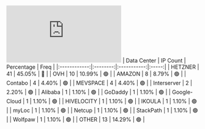 ![Diagramm](https://github.com/obajay/StateSync-snapshots/blob/main/Projects/Aura/1/README.md)
| Data Center | IP Count | Percentage | Freq |
|:------------:|:--------:|:-----------:|:-----:|
| HETZNER | 41 | 45.05% | 🔴 |
| OVH | 10 | 10.99% | 🟢 |
| AMAZON | 8 | 8.79% | 🟢 |
| Contabo | 4 | 4.40% | 🟢 |
| MEVSPACE | 4 | 4.40% | 🟢 |
| Interserver | 2 | 2.20% | 🟢 |
| Alibaba | 1 | 1.10% | 🟢 |
| GoDaddy | 1 | 1.10% | 🟢 |
| Google-Cloud | 1 | 1.10% | 🟢 |
| HIVELOCITY | 1 | 1.10% | 🟢 |
| IKOULA | 1 | 1.10% | 🟢 |
| myLoc | 1 | 1.10% | 🟢 |
| Netcup | 1 | 1.10% | 🟢 |
| StackPath | 1 | 1.10% | 🟢 |
| Wolfpaw | 1 | 1.10% | 🟢 |
| OTHER | 13 | 14.29% | 🟢 |